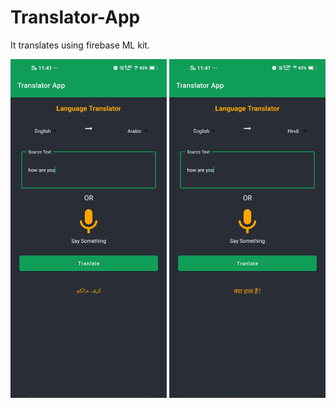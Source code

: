 # Translator-App
It translates using firebase ML kit.

<img src = "images/Screenshot_20220104_114147.jpg" width = 250 >
<img src = "images/Screenshot_20220104_114157.jpg" width = 250 >

